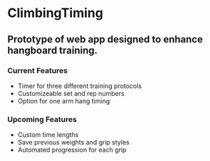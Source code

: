 # ClimbingTiming
## Prototype of web app designed to enhance hangboard training. 


### Current Features
  * Timer for three different training protocols
  * Customizeable set and rep numbers
  * Option for one arm hang timing
  
### Upcoming Features
  * Custom time lengths
  * Save previous weights and grip styles
  * Automated progression for each grip
